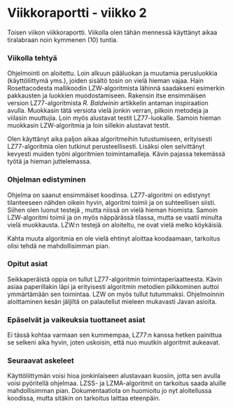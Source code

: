 # Viikkoraportti - viikko 2

Toisen viikon viikkoraportti. Viikolla olen tähän mennessä käyttänyt aikaa tiralabraan noin kymmenen (10) tuntia.

### Viikolla tehtyä

Ohjelmointi on aloitettu. Loin alkuun pääluokan ja muutamia perusluokkia (käyttöliittymä yms.), joiden sisältö tosin on vielä hieman vajaa. Hain Rosettacodesta mallikoodin
LZW-algoritmista lähinnä saadakseni esimerkin pakkausten ja luokkien muodostamiseen. Rakensin itse ensimmäisen version LZ77-algoritmista *R. Baldwinin* artikkelin antaman
inspiraation avulla. Muokkasin tätä versiota vielä jonkin verran, pilkoin metodeja ja viilasin muuttujia. Loin myös alustavat testit LZ77-luokalle. Samoin hieman
muokkasin LZW-algoritmia ja loin sillekin alustavat testit.

Olen käyttänyt aika paljon aikaa algoritmeihin tutustumiseen, erityisesti LZ77-algoritmia olen tutkinut perusteellisesti. Lisäksi olen selvittänyt kevyesti muiden työni
algoritmien toimintamalleja. Kävin pajassa tekemässä työtä ja hieman juttelemassa.

### Ohjelman edistyminen

Ohjelma on saanut ensimmäiset koodinsa. LZ77-algoritmi on edistynyt tilanteeseen nähden oikein hyvin, algoritmi toimii ja on suhteellisen siisti. Siihen olen luonut testejä
, mutta niissä on vielä hieman hiomista. Samoin LZW-algoritmi toimii ja on myös näppärässä tilassa, mutta se vaatii minulta vielä muokkausta. LZW:n testejä on aloiteltu,
ne ovat vielä melko köykäisiä.

Kahta muuta algoritmia en ole vielä ehtinyt aloittaa koodaamaan, tarkoitus olisi tehdä ne mahdollisimman pian.

### Opitut asiat

Seikkaperäistä oppia on tullut LZ77-algoritmin toimintaperiaatteesta. Kävin asiaa paperillakin läpi ja erityisesti algoritmin metodien pilkkominen auttoi ymmärtämään sen
toimintaa. LZW on myös tullut tutummaksi. Ohjelmoinnin aloittaminen kesän jäljiltä on palautellut mieleen mukavasti Javan asioita.

### Epäselvät ja vaikeuksia tuottaneet asiat

Ei tässä kohtaa varmaan sen kummempaa, LZ77:n kanssa hetken painittua se selkeni aika hyvin, joten uskoisin, että nuo muutkin algoritmit aukeavat.

### Seuraavat askeleet

Käyttöliittymän voisi hioa jonkinlaiseen alustavaan kuosiin, jotta sen avulla voisi pyöritellä ohjelmaa. LZSS- ja LZMA-algoritmit on tarkoitus saada aluille mahdollisimman
pian. Dokumentaatiota on huomioitu jo nyt aloitellussa koodissa, mutta sitäkin on tarkoitus laittaa eteenpäin.
